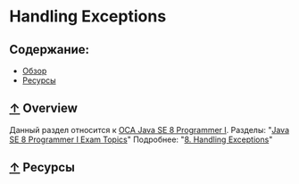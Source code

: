 # <a name="Home"></a> Handling Exceptions

## Содержание:
- [Обзор](#Overview)
- [Ресурсы](#Resources)

## [↑](#Home) <a name="Overview"></a> Overview
Данный раздел относится к [OCA Java SE 8 Programmer I](http://education.oracle.com/pls/web_prod-plq-dad/db_pages.getpage?page_id=5001&get_params=p_exam_id:1Z0-808).
Разделы: "[Java SE 8 Programmer I Exam Topics](https://docs.oracle.com/javase/tutorial/extra/certification/javase-8-programmer1.html#exceptions)"
Подробнее: "[8. Handling Exceptions](http://javacertification.wikidot.com/exceptions)"

## [↑](#Home) <a name="Resources"></a> Ресурсы